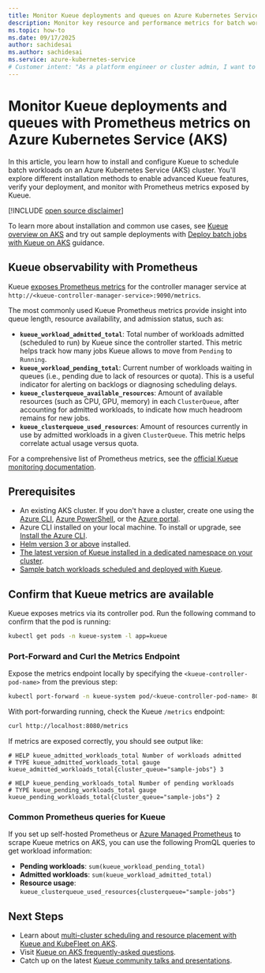 ```yaml
---
title: Monitor Kueue deployments and queues on Azure Kubernetes Service (AKS)
description: Monitor key resource and performance metrics for batch workloads scheduled with Kueue on an Azure Kubernetes Service (AKS) cluster.
ms.topic: how-to
ms.date: 09/17/2025
author: sachidesai
ms.author: sachidesai
ms.service: azure-kubernetes-service
# Customer intent: "As a platform engineer or cluster admin, I want to monitor Kueue deployments and queues to gain visibility into job scheduling, resource utilization, and queue health. By integrating Kueue with Prometheus, I can track key metrics such as pending workloads, admitted jobs, quota usage, and scheduling delays.
---
```


# Monitor Kueue deployments and queues with Prometheus metrics on Azure Kubernetes Service (AKS)

In this article, you learn how to install and configure Kueue to schedule batch workloads on an Azure Kubernetes Service (AKS) cluster. You'll explore different installation methods to enable advanced Kueue features, verify your deployment, and monitor with Prometheus metrics exposed by Kueue.

[!INCLUDE [open source disclaimer](./includes/open-source-disclaimer.md)]

To learn more about installation and common use cases, see [Kueue overview on AKS](./kueue-overview.md) and try out sample deployments with [Deploy batch jobs with Kueue on AKS](./deploy-batch-jobs-with-kueue.md) guidance.

## Kueue observability with Prometheus

Kueue [exposes Prometheus metrics](https://kueue.sigs.k8s.io/docs/reference/metrics/) for the controller manager service at `http://<kueue-controller-manager-service>:9090/metrics`.

The most commonly used Kueue Prometheus metrics provide insight into queue length, resource availability, and admission status, such as:

* **`kueue_workload_admitted_total`**: Total number of workloads admitted (scheduled to run) by Kueue since the controller started. This metric helps track how many jobs Kueue allows to move from `Pending` to `Running`.
* **`kueue_workload_pending_total`**: Current number of workloads waiting in queues (i.e., pending due to lack of resources or quota). This is a useful indicator for alerting on backlogs or diagnosing scheduling delays.
* **`kueue_clusterqueue_available_resources`**: Amount of available resources (such as CPU, GPU, memory) in each `ClusterQueue`, after accounting for admitted workloads, to indicate how much headroom remains for new jobs.
* **`kueue_clusterqueue_used_resources`**: Amount of resources currently in use by admitted workloads in a given `ClusterQueue`. This metric helps correlate actual usage versus quota.

For a comprehensive list of Prometheus metrics, see the [official Kueue monitoring documentation](https://kueue.sigs.k8s.io/docs/reference/metrics/).

## Prerequisites

* An existing AKS cluster. If you don't have a cluster, create one using the [Azure CLI][aks-quickstart-cli], [Azure PowerShell][aks-quickstart-powershell], or the [Azure portal][aks-quickstart-portal].
* Azure CLI installed on your local machine. To install or upgrade, see [Install the Azure CLI](/cli/azure/install-azure-cli).
* [Helm version 3 or above](https://helm.sh/docs/intro/install/) installed.
* [The latest version of Kueue installed in a dedicated namespace on your cluster](./kueue-overview.md#prerequisites).
* [Sample batch workloads scheduled and deployed with Kueue](./deploy-batch-jobs-with-kueue.md).

## Confirm that Kueue metrics are available

Kueue exposes metrics via its controller pod. Run the following command to confirm that the pod is running:

```bash
kubectl get pods -n kueue-system -l app=kueue
```

### Port-Forward and Curl the Metrics Endpoint

Expose the metrics endpoint locally by specifying the `<kueue-controller-pod-name>` from the previous step:

```bash
kubectl port-forward -n kueue-system pod/<kueue-controller-pod-name> 8080:8080
```

With port-forwarding running, check the Kueue `/metrics` endpoint:

```bash
curl http://localhost:8080/metrics
```

If metrics are exposed correctly, you should see output like:

```output
# HELP kueue_admitted_workloads_total Number of workloads admitted
# TYPE kueue_admitted_workloads_total gauge
kueue_admitted_workloads_total{cluster_queue="sample-jobs"} 3

# HELP kueue_pending_workloads_total Number of pending workloads
# TYPE kueue_pending_workloads_total gauge
kueue_pending_workloads_total{cluster_queue="sample-jobs"} 2
```

### Common Prometheus queries for Kueue

If you set up self-hosted Prometheus or [Azure Managed Prometheus](/azure/azure-monitor/containers/prometheus-exporters) to scrape Kueue metrics on AKS, you can use the following PromQL queries to get workload information:

* **Pending workloads**: `sum(kueue_workload_pending_total)`
* **Admitted workloads**: `sum(kueue_workload_admitted_total)`
* **Resource usage**: `kueue_clusterqueue_used_resources{clusterqueue="sample-jobs"}`

## Next Steps

* Learn about [multi-cluster scheduling and resource placement with Kueue and KubeFleet on AKS](https://blog.aks.azure.com/2025/04/02/Scaling-Kubernetes-for-AI-and-Data-intensive-Workloads).
* Visit [Kueue on AKS frequently-asked questions](./deploy-batch-jobs-with-kueue.md#faq).
* Catch up on the latest [Kueue community talks and presentations](https://kueue.sigs.k8s.io/docs/talks_and_presentations/).

<!-- LINKS -->
[az-aks-get-credentials]: /cli/azure/aks#az_aks_get_credentials
[aks-quickstart-cli]: ./learn/quick-kubernetes-deploy-cli.md
[aks-quickstart-portal]: ./learn/quick-kubernetes-deploy-portal.md
[aks-quickstart-powershell]: ./learn/quick-kubernetes-deploy-powershell.md
